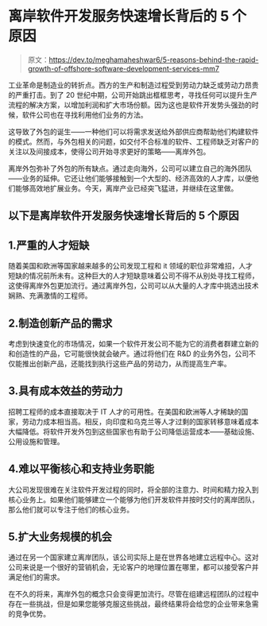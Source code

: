# 离岸软件开发服务快速增长背后的 5 个原因

> 原文：<https://dev.to/meghamaheshwar6/5-reasons-behind-the-rapid-growth-of-offshore-software-development-services-mm7>

工业革命是制造业的转折点。西方的生产和制造过程受到劳动力缺乏或劳动力昂贵的严重打击。到了 20 世纪中期，公司开始跳出框框思考，寻找任何可以提升生产流程的解决方案，以增加利润和扩大市场份额。因为这也是软件开发势头强劲的时候，软件公司也在寻找利用他们业务的方法。

这导致了外包的诞生——一种他们可以将需求发送给外部供应商帮助他们构建软件的模式。然而，与外包相关的问题，如交付不合标准的软件、工程师缺乏对客户的关注以及间接成本，使得公司开始寻求更好的策略——离岸外包。

离岸外包弥补了外包的所有缺点。通过走向海外，公司可以建立自己的海外团队——业务的延伸。它还让他们能够接触到一个大型的、经济高效的人才库，以便他们能够高效地扩展业务。今天，离岸产业已经突飞猛进，并继续在这里做。

## 以下是离岸软件开发服务快速增长背后的 5 个原因

## 1.严重的人才短缺

随着美国和欧洲等国家越来越多的公司发现工程和 it 领域的职位非常难招，人才短缺的情况前所未有。这种巨大的人才短缺意味着公司不得不从别处寻找工程师，这使得离岸外包更加流行。通过离岸外包，公司可以从大量的人才库中挑选出技术娴熟、充满激情的工程师。

## 2.制造创新产品的需求

考虑到快速变化的市场情况，如果一个软件开发公司不能为它的消费者群建立新的和创造性的产品，它可能很快就会破产。通过将他们在 R&D 的业务外包，公司不仅能推出创新产品，还能找到执行这些产品的劳动力，从而提高生产率。

## 3.具有成本效益的劳动力

招聘工程师的成本直接取决于 IT 人才的可用性。在美国和欧洲等人才稀缺的国家，劳动力成本相当高。相反，向印度和乌克兰等人才过剩的国家转移意味着成本大幅降低。将软件开发外包到这些国家也有助于公司降低运营成本——基础设施、公用设施和管理。

## 4.难以平衡核心和支持业务职能

大公司发现很难在关注软件开发过程的同时，将全部的注意力、时间和精力投入到核心业务上。如果他们能够建立一个能够为他们开发软件并按时交付的离岸团队，那么他们就可以专注于他们的核心业务。

## 5.扩大业务规模的机会

通过在另一个国家建立离岸团队，该公司实际上是在世界各地建立远程中心。这对公司来说是一个很好的营销机会，无论客户的地理位置在哪里，都可以接受客户并满足他们的需求。

在不久的将来，离岸外包的概念只会变得更加流行。尽管在组建远程团队的过程中存在一些挑战，但是如果您能够克服这些挑战，最终结果将会给您的企业带来急需的竞争优势。